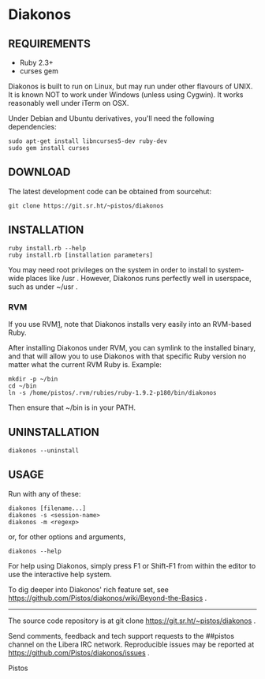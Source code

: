 # Diakonos

## REQUIREMENTS

- Ruby 2.3+
- curses gem

Diakonos is built to run on Linux, but may run under other flavours of UNIX.
It is known NOT to work under Windows (unless using Cygwin).  It works
reasonably well under iTerm on OSX.

Under Debian and Ubuntu derivatives, you'll need the following dependencies:

    sudo apt-get install libncurses5-dev ruby-dev
    sudo gem install curses

## DOWNLOAD

The latest development code can be obtained from sourcehut:

    git clone https://git.sr.ht/~pistos/diakonos


## INSTALLATION

    ruby install.rb --help
    ruby install.rb [installation parameters]

You may need root privileges on the system in order to install to system-wide
places like /usr .  However, Diakonos runs perfectly well in userspace, such
as under ~/usr .

### RVM

If you use RVM[1], note that Diakonos installs very easily into an RVM-based
Ruby.

After installing Diakonos under RVM, you can symlink to the installed binary,
and that will allow you to use Diakonos with that specific Ruby version no
matter what the current RVM Ruby is.  Example:

    mkdir -p ~/bin
    cd ~/bin
    ln -s /home/pistos/.rvm/rubies/ruby-1.9.2-p180/bin/diakonos

Then ensure that ~/bin is in your PATH.

[1]: https://rvm.io


## UNINSTALLATION

    diakonos --uninstall


## USAGE

Run with any of these:

    diakonos [filename...]
    diakonos -s <session-name>
    diakonos -m <regexp>

or, for other options and arguments,

    diakonos --help

For help using Diakonos, simply press F1 or Shift-F1 from within the editor to
use the interactive help system.

To dig deeper into Diakonos' rich feature set, see https://github.com/Pistos/diakonos/wiki/Beyond-the-Basics .


----------------------------------------------------------------

The source code repository is at git clone https://git.sr.ht/~pistos/diakonos .

Send comments, feedback and tech support requests to the ##pistos channel on
the Libera IRC network.
Reproducible issues may be reported at https://github.com/Pistos/diakonos/issues .


Pistos
